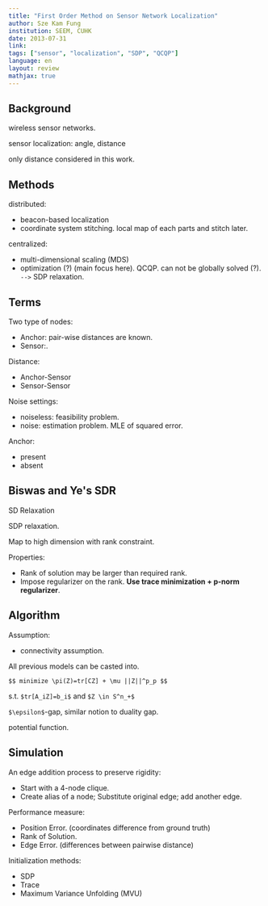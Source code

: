 ```yaml
---
title: "First Order Method on Sensor Network Localization"
author: Sze Kam Fung
institution: SEEM, CUHK
date: 2013-07-31
link:
tags: ["sensor", "localization", "SDP", "QCQP"]
language: en
layout: review
mathjax: true
---
```


## Background

wireless sensor networks.

sensor localization: angle, distance

only distance considered in this work.

## Methods

distributed:

   * beacon-based localization
   * coordinate system stitching.
   local map of each parts and stitch later.

centralized:

   * multi-dimensional scaling (MDS)
   * optimization (?) (main focus here).
   QCQP.
   can not be globally solved (?).
   `-->` SDP relaxation.

## Terms

Two type of nodes:

   * Anchor: pair-wise distances are known.
   * Sensor:.

Distance:

   * Anchor-Sensor
   * Sensor-Sensor

Noise settings:

   * noiseless: feasibility problem.
   * noise: estimation problem.
   MLE of squared error.

Anchor:

   * present
   * absent

## Biswas and Ye's SDR

SD Relaxation

SDP relaxation.

Map to high dimension with rank constraint.

Properties:

   * Rank of solution may be larger than required rank.
   * Impose regularizer on the rank.
   **Use trace minimization + p-norm regularizer**.

## Algorithm

Assumption:

   * connectivity assumption.

All previous models can be casted into.

`$$ minimize \pi(Z)=tr[CZ] + \mu ||Z||^p_p $$`

s.t. `$tr[A_iZ]=b_i$` and `$Z \in S^n_+$`

`$\epsilon$`-gap, similar notion to duality gap.

potential function.

## Simulation

An edge addition process to preserve rigidity:

   * Start with a 4-node clique.
   * Create alias of a node; Substitute original edge; add another edge.

Performance measure:

   * Position Error. (coordinates difference from ground truth)
   * Rank of Solution.
   * Edge Error. (differences between pairwise distance)

Initialization methods:

   * SDP
   * Trace
   * Maximum Variance Unfolding (MVU)


